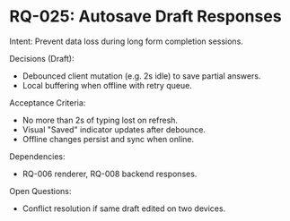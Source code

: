 # RQ-025: Autosave Draft Responses

Intent:
Prevent data loss during long form completion sessions.

Decisions (Draft):
- Debounced client mutation (e.g. 2s idle) to save partial answers.
- Local buffering when offline with retry queue.

Acceptance Criteria:
- No more than 2s of typing lost on refresh.
- Visual "Saved" indicator updates after debounce.
- Offline changes persist and sync when online.

Dependencies:
- RQ-006 renderer, RQ-008 backend responses.

Open Questions:
- Conflict resolution if same draft edited on two devices.
